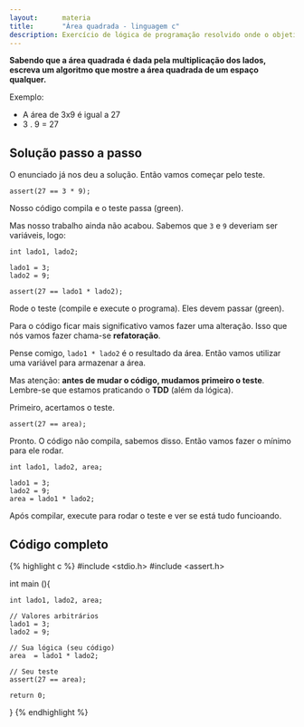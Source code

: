 ```yaml
---
layout:      materia
title:       "Área quadrada - linguagem c"
description: Exercício de lógica de programação resolvido onde o objetivo é encontrar a área quadrada.
---
```


__Sabendo que a área quadrada é dada pela multiplicação dos lados, escreva um algoritmo que mostre a área quadrada de
um espaço qualquer.__

Exemplo:

* A área de 3x9 é igual a 27
* 3 . 9 = 27


Solução passo a passo
---

O enunciado já nos deu a solução. Então vamos começar pelo teste.

    assert(27 == 3 * 9);

Nosso código compila e o teste passa (green).

Mas nosso trabalho ainda não acabou. Sabemos que `3` e `9` deveriam ser variáveis, logo:

	int lado1, lado2;

	lado1 = 3;
	lado2 = 9;

    assert(27 == lado1 * lado2);

Rode o teste (compile e execute o programa). Eles devem passar (green).

Para o código ficar mais significativo vamos fazer uma alteração. Isso que nós vamos fazer chama-se __refatoração__.

Pense comigo, `lado1 * lado2` é o resultado da área. Então vamos utilizar uma variável para armazenar a área.

Mas atenção: __antes de mudar o código, mudamos primeiro o teste__. Lembre-se que estamos praticando o __TDD__ (além da lógica).

Primeiro, acertamos o teste.

    assert(27 == area);

Pronto. O código não compila, sabemos disso. Então vamos fazer o mínimo para ele rodar.

	int lado1, lado2, area;

	lado1 = 3;
	lado2 = 9;
	area = lado1 * lado2;

Após compilar, execute para rodar o teste e ver se está tudo funcioando.



Código completo
---

{% highlight c %}
#include <stdio.h>
#include <assert.h>

int main (){

    int lado1, lado2, area;

    // Valores arbitrários
    lado1 = 3;
    lado2 = 9;

    // Sua lógica (seu código)
    area  = lado1 * lado2;

    // Seu teste
    assert(27 == area);

    return 0;
}
{% endhighlight %}